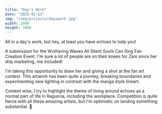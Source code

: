 ```yaml
---
title: "Day's Work"
date: "2025-01-13"
img: "/img/projects/dayswork.jpg"
width: 2000
height: 3000
---
```


All in a day's work, but hey, at least you have echoes to help you!

A submission for the Wuthering Waves All Silent Souls Can Sing Fan Creation Event. I'm sure a lot of people are on their knees for Zani since her drip marketing, me included!

I'm taking this opportunity to draw her and giving a shot at the fan art contest. This artwork has been quite a journey, breaking boundaries and experimenting new lighting in contrast with the manga style lineart.

Content wise, I try to highlight the theme of living around echoes as a normal part of life in Ragunna, including the workplace. Competition is quite fierce with all these amazing artists, but I'm optimistic on landing something substantial. 🙏
